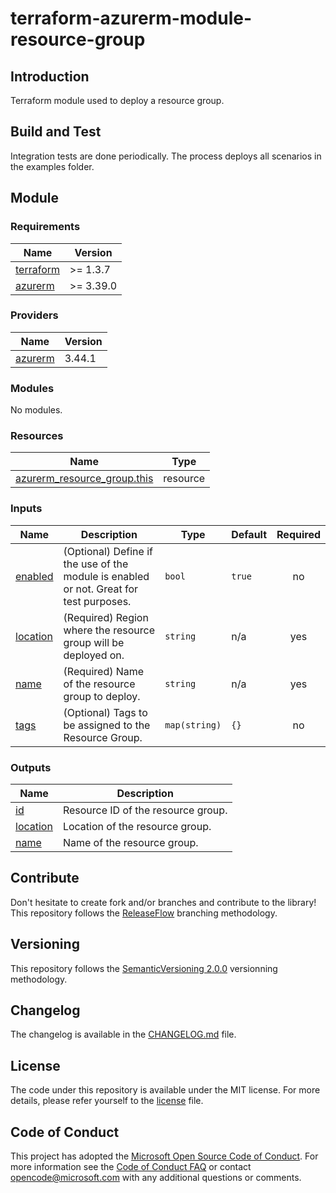 # terraform-azurerm-module-resource-group

## Introduction

Terraform module used to deploy a resource group.

## Build and Test

Integration tests are done periodically. The process deploys all scenarios in the examples folder.

## Module

<!-- BEGINNING OF PRE-COMMIT-TERRAFORM DOCS HOOK -->
### Requirements

| Name | Version |
|------|---------|
| <a name="requirement_terraform"></a> [terraform](#requirement\_terraform) | >= 1.3.7 |
| <a name="requirement_azurerm"></a> [azurerm](#requirement\_azurerm) | >= 3.39.0 |

### Providers

| Name | Version |
|------|---------|
| <a name="provider_azurerm"></a> [azurerm](#provider\_azurerm) | 3.44.1 |

### Modules

No modules.

### Resources

| Name | Type |
|------|------|
| [azurerm_resource_group.this](https://registry.terraform.io/providers/hashicorp/azurerm/latest/docs/resources/resource_group) | resource |

### Inputs

| Name | Description | Type | Default | Required |
|------|-------------|------|---------|:--------:|
| <a name="input_enabled"></a> [enabled](#input\_enabled) | (Optional) Define if the use of the module is enabled or not. Great for test purposes. | `bool` | `true` | no |
| <a name="input_location"></a> [location](#input\_location) | (Required) Region where the resource group will be deployed on. | `string` | n/a | yes |
| <a name="input_name"></a> [name](#input\_name) | (Required) Name of the resource group to deploy. | `string` | n/a | yes |
| <a name="input_tags"></a> [tags](#input\_tags) | (Optional) Tags to be assigned to the Resource Group. | `map(string)` | `{}` | no |

### Outputs

| Name | Description |
|------|-------------|
| <a name="output_id"></a> [id](#output\_id) | Resource ID of the resource group. |
| <a name="output_location"></a> [location](#output\_location) | Location of the resource group. |
| <a name="output_name"></a> [name](#output\_name) | Name of the resource group. |
<!-- END OF PRE-COMMIT-TERRAFORM DOCS HOOK -->

## Contribute

Don't hesitate to create fork and/or branches and contribute to the library!
This repository follows the [ReleaseFlow](https://releaseflow.org/) branching methodology.

## Versioning

This repository follows the [SemanticVersioning 2.0.0](https://semver.org/) versionning methodology.

## Changelog

The changelog is available in the [CHANGELOG.md](./CHANGELOG.md) file.

## License

The code under this repository is available under the MIT license. For more details, please refer yourself to the [license](./LICENSE) file.

## Code of Conduct

This project has adopted the [Microsoft Open Source Code of Conduct](https://opensource.microsoft.com/codeofconduct/).
For more information see the [Code of Conduct FAQ](https://opensource.microsoft.com/codeofconduct/faq/) or
contact [opencode@microsoft.com](mailto:opencode@microsoft.com) with any additional questions or comments.
